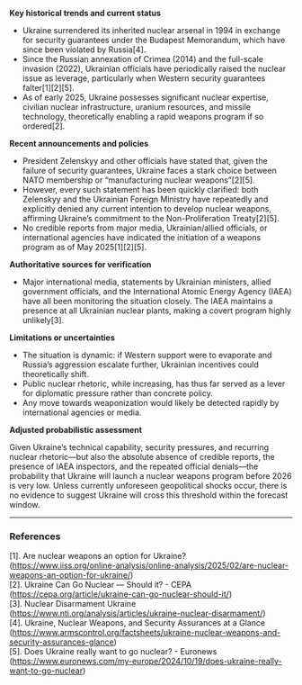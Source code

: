 **Key historical trends and current status**

- Ukraine surrendered its inherited nuclear arsenal in 1994 in exchange for security guarantees under the Budapest Memorandum, which have since been violated by Russia[4].
- Since the Russian annexation of Crimea (2014) and the full-scale invasion (2022), Ukrainian officials have periodically raised the nuclear issue as leverage, particularly when Western security guarantees falter[1][2][5].
- As of early 2025, Ukraine possesses significant nuclear expertise, civilian nuclear infrastructure, uranium resources, and missile technology, theoretically enabling a rapid weapons program if so ordered[2].

**Recent announcements and policies**

- President Zelenskyy and other officials have stated that, given the failure of security guarantees, Ukraine faces a stark choice between NATO membership or “manufacturing nuclear weapons”[2][5].
- However, every such statement has been quickly clarified: both Zelenskyy and the Ukrainian Foreign Ministry have repeatedly and explicitly denied any current intention to develop nuclear weapons, affirming Ukraine’s commitment to the Non-Proliferation Treaty[2][5].
- No credible reports from major media, Ukrainian/allied officials, or international agencies have indicated the initiation of a weapons program as of May 2025[1][2][5].

**Authoritative sources for verification**

- Major international media, statements by Ukrainian ministers, allied government officials, and the International Atomic Energy Agency (IAEA) have all been monitoring the situation closely. The IAEA maintains a presence at all Ukrainian nuclear plants, making a covert program highly unlikely[3].

**Limitations or uncertainties**

- The situation is dynamic: if Western support were to evaporate and Russia’s aggression escalate further, Ukrainian incentives could theoretically shift.
- Public nuclear rhetoric, while increasing, has thus far served as a lever for diplomatic pressure rather than concrete policy.
- Any move towards weaponization would likely be detected rapidly by international agencies or media.

**Adjusted probabilistic assessment**

Given Ukraine’s technical capability, security pressures, and recurring nuclear rhetoric—but also the absolute absence of credible reports, the presence of IAEA inspectors, and the repeated official denials—the probability that Ukraine will launch a nuclear weapons program before 2026 is very low. Unless currently unforeseen geopolitical shocks occur, there is no evidence to suggest Ukraine will cross this threshold within the forecast window.

---

### References

[1]. Are nuclear weapons an option for Ukraine? (https://www.iiss.org/online-analysis/online-analysis/2025/02/are-nuclear-weapons-an-option-for-ukraine/)  
[2]. Ukraine Can Go Nuclear — Should it? - CEPA (https://cepa.org/article/ukraine-can-go-nuclear-should-it/)  
[3]. Nuclear Disarmament Ukraine (https://www.nti.org/analysis/articles/ukraine-nuclear-disarmament/)  
[4]. Ukraine, Nuclear Weapons, and Security Assurances at a Glance (https://www.armscontrol.org/factsheets/ukraine-nuclear-weapons-and-security-assurances-glance)  
[5]. Does Ukraine really want to go nuclear? - Euronews (https://www.euronews.com/my-europe/2024/10/19/does-ukraine-really-want-to-go-nuclear)